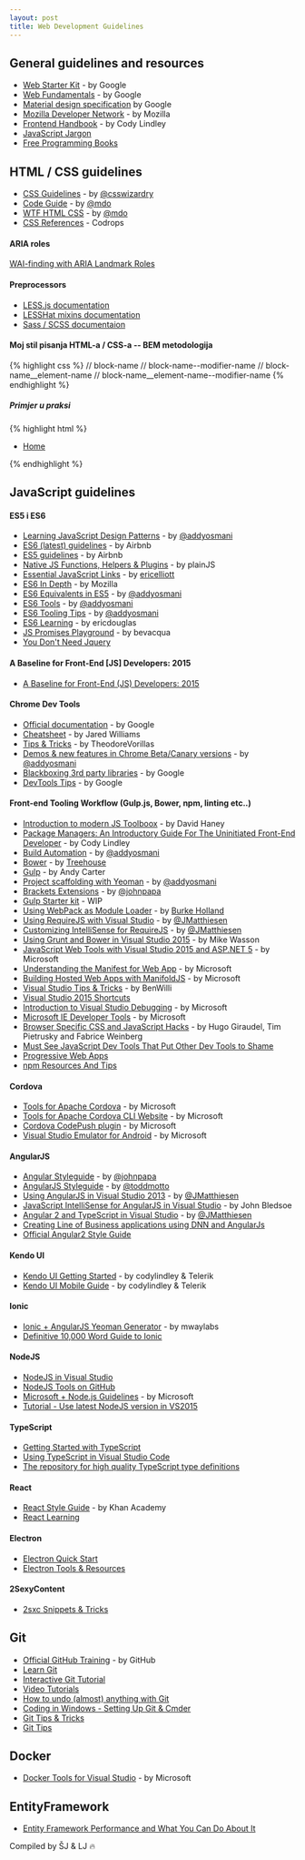 ```yaml
---
layout: post
title: Web Development Guidelines
---
```


## General guidelines and resources

* [Web Starter Kit](https://developers.google.com/web/starter-kit/) - by Google
* [Web Fundamentals](https://developers.google.com/web/fundamentals/) - by Google
* [Material design specification](http://www.google.com/design/spec/material-design/introduction.html) by Google  
* [Mozilla Developer Network](https://developer.mozilla.org/en-US/) - by Mozilla
* [Frontend Handbook](http://www.frontendhandbook.com/index.html) - by Cody Lindley
* [JavaScript Jargon](http://jargon.js.org/)
* [Free Programming Books](https://github.com/vhf/free-programming-books)

## HTML / CSS guidelines

* [CSS Guidelines](http://cssguidelin.es/) - by [@csswizardry](https://twitter.com/csswizardry)
* [Code Guide](http://codeguide.co/) - by [@mdo](https://twitter.com/mdo)
* [WTF HTML CSS](http://wtfhtmlcss.com/) - by [@mdo](https://twitter.com/mdo)
* [CSS References](http://tympanus.net/codrops/css_reference/) - Codrops

#### ARIA roles
[WAI-finding with ARIA Landmark Roles](http://alistapart.com/column/wai-finding-with-aria-landmark-roles)

#### Preprocessors
* [LESS.js documentation](http://lesscss.org/)
* [LESSHat mixins documentation](https://github.com/madebysource/lesshat/blob/master/README.md) 
* [Sass / SCSS documentaion](http://sass-lang.com/documentation/file.SASS_REFERENCE.html)

#### Moj stil pisanja HTML-a / CSS-a -- BEM metodologija

{% highlight css %}
// block-name
// block-name--modifier-name
// block-name__element-name
// block-name__element-name--modifier-name
{% endhighlight %}

##### Primjer u praksi


{% highlight html %}
<nav class="main-nav" role="navigation">
    <ul class="main-nav__list">
         <li class="main-nav__item main-nav__item--has-child">
              <a href="/Home" class="main-nav__link main-nav__link--parent" title="Home">
                   Home
             </a>
         </li>
    </ul>
</nav>
{% endhighlight %}

## JavaScript guidelines

#### ES5 i ES6
* [Learning JavaScript Design Patterns](http://addyosmani.com/resources/essentialjsdesignpatterns/book/) - by [@addyosmani](https://twitter.com/addyosmani)
* [ES6 (latest) guidelines](https://github.com/airbnb/javascript/tree/es6) - by Airbnb
* [ES5 guidelines](https://github.com/airbnb/javascript/tree/es6/es5) - by Airbnb
* [Native JS Functions, Helpers & Plugins](http://plainjs.com/javascript/?utm_source=javascriptweekly&utm_medium=email) - by plainJS
* [Essential JavaScript Links](https://github.com/ericelliott/essential-javascript-links) - by [ericelliott](https://github.com/ericelliott)
* [ES6 In Depth](https://hacks.mozilla.org/category/es6-in-depth/) - by Mozilla
* [ES6 Equivalents in ES5](https://github.com/addyosmani/es6-equivalents-in-es5) - by [@addyosmani](https://twitter.com/addyosmani)
* [ES6 Tools](https://github.com/addyosmani/es6-tools) - by [@addyosmani](https://twitter.com/addyosmani)
* [ES6 Tooling Tips](https://developers.google.com/web/shows/ttt/series-2/es2015?utm_source=feed&utm_medium=feed&utm_campaign=shows_ttt_feed) - by [@addyosmani](https://twitter.com/addyosmani)
* [ES6 Learning](https://github.com/ericdouglas/ES6-Learning) - by ericdouglas
* [JS Promises Playground](http://bevacqua.github.io/promisees) - by bevacqua
* [You Don't Need Jquery](https://github.com/oneuijs/You-Dont-Need-jQuery)

#### A Baseline for Front-End [JS] Developers: 2015
* [A Baseline for Front-End (JS) Developers: 2015](http://rmurphey.com/blog/2015/03/23/a-baseline-for-front-end-developers-2015/)

#### Chrome Dev Tools
* [Official documentation](https://developer.chrome.com/devtools) - by Google
* [Cheatsheet](http://anti-code.com/devtools-cheatsheet/) - by Jared Williams
* [Tips & Tricks](http://codepen.io/TheodoreVorillas/blog/chrome-devtools-tips-and-tricks) - by TheodoreVorillas
* [Demos & new features in Chrome Beta/Canary versions](https://speakerdeck.com/addyosmani/devtools-state-of-the-union-2015) - by [@addyosmani](https://twitter.com/addyosmani)
* [Blackboxing 3rd party libraries](https://developer.chrome.com/devtools/docs/blackboxing) - by Google
* [DevTools Tips](https://medium.com/google-developers/devtools-tips-for-sublime-text-users-cdd559ee80f8) - by Google

#### Front-end Tooling Workflow (Gulp.js, Bower, npm, linting etc..)

* [Introduction to modern JS Toolboox](http://www.infoq.com/articles/modern-javascript-toolbox?utm_source=telerik&utm_medium=email) - by David Haney
* [Package Managers: An Introductory Guide For The Uninitiated Front-End Developer](http://codylindley.com/techpro/2013_04_12__package-managers-an-introducto/) - by Cody Lindley
* [Build Automation](https://speakerdeck.com/addyosmani/front-end-tooling-workflows) - by [@addyosmani](https://twitter.com/addyosmani)
* [Bower](http://blog.teamtreehouse.com/getting-started-bower) - by [Treehouse](https://teamtreehouse.com/)
* [Gulp](http://andy-carter.com/blog/a-beginners-guide-to-package-manager-bower-and-using-gulp-to-manage-components) - by Andy Carter
* [Project scaffolding with Yeoman](http://yeoman.io/blog/state-of-the-moustache-2015.html) - by [@addyosmani](https://twitter.com/addyosmani)
* [Brackets Extensions](http://www.johnpapa.net/my-recommended-brackets-extensions/) - by [@johnpapa](https://twitter.com/John_Papa)
* [Gulp Starter kit](https://github.com/jerkovicl/gulp-starter-kit) - WIP
* [Using WebPack as Module Loader](http://developer.telerik.com/featured/webpack-for-visual-studio-developers/) - by [Burke Holland](http://twitter.com/burkeholland)
* [Using RequireJS with Visual Studio](http://blogs.msdn.com/b/visualstudio/archive/2015/04/20/using-requirejs-with-visual-studio.aspx) - by [@JMatthiesen](https://twitter.com/JMatthiesen)
* [Customizing IntelliSense for RequireJS](https://msdn.microsoft.com/en-us/library/dn904583.aspx) - by [@JMatthiesen](https://twitter.com/JMatthiesen)
* [Using Grunt and Bower in Visual Studio 2015](http://www.asp.net/vnext/overview/aspnet-vnext/grunt-and-bower-in-visual-studio-2015) - by Mike Wasson
* [JavaScript Web Tools with Visual Studio 2015 and ASP.NET 5](http://www.microsoft.com/en-us/download/details.aspx?id=46417&CR_CC=200619609) - by Microsoft
* [Understanding the Manifest for Web App](http://www.thishereweb.com/understanding-the-manifest-for-web-app/) - by Microsoft
* [Building Hosted Web Apps with ManifoldJS](http://www.thishereweb.com/manifoldjs-building-simple-hosted-web-apps/) - by Microsoft
* [Visual Studio Tips & Tricks](http://blogs.msdn.com/b/benwilli/archive/2015/04/07/back-to-basics-visual-studio-tips.aspx) - by BenWilli
* [Visual Studio 2015 Shortcuts](http://visualstudioshortcuts.com/2015/)
* [Introduction to Visual Studio Debugging](http://blogs.msdn.com/b/visualstudio/archive/2015/08/11/introduction-to-debugging.aspx) - by Microsoft
* [Microsoft IE Developer Tools](http://dev.modern.ie/tools/) - by Microsoft
* [Browser Specific CSS and JavaScript Hacks](http://browserhacks.com/) - by Hugo Giraudel, Tim Pietrusky and Fabrice Weinberg
* [Must See JavaScript Dev Tools That Put Other Dev Tools to Shame](https://medium.com/javascript-scene/must-see-javascript-dev-tools-that-put-other-dev-tools-to-shame-aca6d3e3d925#.2dxeg7gyc)
* [Progressive Web Apps](https://developers.google.com/web/progressive-web-apps)
* [npm Resources And Tips](https://github.com/sindresorhus/awesome-npm?utm_source=javascriptweekly&utm_medium=email)

#### Cordova
* [Tools for Apache Cordova](http://blogs.msdn.com/b/visualstudio/archive/2015/06/01/tools-for-apache-cordova-samples-and-docs.aspx) - by Microsoft
* [Tools for Apache Cordova CLI Website](http://taco.tools/) - by Microsoft
* [Cordova CodePush plugin](http://microsoft.github.io/code-push/) - by Microsoft
* [Visual Studio Emulator for Android](https://www.visualstudio.com/en-us/features/msft-android-emulator-vs.aspx) - by Microsoft

#### AngularJS
* [Angular Styleguide](https://github.com/johnpapa/angular-styleguide) - by [@johnpapa](https://twitter.com/john_papa)
* [AngularJS Styleguide](https://github.com/toddmotto/angularjs-styleguide) - by [@toddmotto]( https://twitter.com/toddmotto )
* [Using AngularJS in Visual Studio 2013](http://blogs.msdn.com/b/visualstudio/archive/2015/02/05/using-angularjs-in-visual-studio-2013.aspx) - by [@JMatthiesen](https://twitter.com/JMatthiesen)
* [JavaScript IntelliSense for AngularJS in Visual Studio](https://github.com/jmbledsoe/angularjs-visualstudio-intellisense/) - by John Bledsoe
* [Angular 2 and TypeScript in Visual Studio](http://blogs.msdn.com/b/visualstudio/archive/2015/03/12/a-preview-of-angular-2-and-typescript-in-visual-studio.aspx) - by [@JMatthiesen](https://twitter.com/JMatthiesen)
* [Creating Line of Business applications using DNN and AngularJs](http://blog.webvoudig.nl/AppDevBlog/Post/753/Creating-Line-of-Business-applications-using-DNN-and-AngularJs)
* [Official Angular2 Style Guide](https://angular.io/styleguide?utm_source=javascriptweekly&utm_medium=email)

#### Kendo UI
* [Kendo UI Getting Started](http://codylindley.github.io/the-kendo-ui-book/) - by codylindley & Telerik
* [Kendo UI Mobile Guide](http://www.kendouimobileguide.com/) - by codylindley & Telerik

#### Ionic
* [Ionic + AngularJS Yeoman Generator](https://github.com/mwaylabs/generator-m-ionic) - by mwaylabs
* [Definitive 10,000 Word Guide to Ionic](http://tutorials.pluralsight.com/front-end-javascript/ionic-framework-a-definitive-10-000-word-guide?utm_source=javascriptweekly&utm_medium=email)

#### NodeJS
* [NodeJS in Visual Studio](http://blogs.msdn.com/b/visualstudio/archive/2015/04/24/node-js-tools-1-0-on-github-and-vms-available.aspx)
* [NodeJS Tools on GitHub](https://github.com/Microsoft/nodejstools)
* [Microsoft + Node.js Guidelines](https://github.com/MIcrosoft/nodejs-guidelines) - by Microsoft
* [Tutorial - Use latest NodeJS version in VS2015](http://ryanhayes.net/synchronize-node-js-install-version-with-visual-studio-2015/)

#### TypeScript
* [Getting Started with TypeScript](http://blog.teamtreehouse.com/getting-started-typescript?utm_source=telerik&utm_medium=email)
* [Using TypeScript in Visual Studio Code](http://blogs.msdn.com/b/typescript/archive/2015/04/30/using-typescript-in-visual-studio-code.aspx)
* [The repository for high quality TypeScript type definitions](http://definitelytyped.org/)

#### React
* [React Style Guide](https://github.com/Khan/style-guides/blob/master/style/react.md) - by Khan Academy
* [React Learning](http://www.reactjsprogram.com/)

#### Electron
* [Electron Quick Start](http://electron.atom.io/docs/tutorial/quick-start/)
* [Electron Tools & Resources](http://electron.atom.io/community/)

#### 2SexyContent
* [2sxc Snippets & Tricks](https://gist.github.com/jerkovicl/7bc090685103eab9e175)

## Git
* [Official GitHub Training](https://training.github.com/kit/) - by GitHub
* [Learn Git](http://schacon.github.io/gitbook/index.html)
* [Interactive Git Tutorial](http://gitimmersion.com/)
* [Video Tutorials](https://www.youtube.com/playlist?list=PL5-da3qGB5IBLMp7LtN8Nc3Efd4hJq0kD)
* [How to undo (almost) anything with Git](https://github.com/blog/2019-how-to-undo-almost-anything-with-git)
* [Coding in Windows - Setting Up Git & Cmder](http://www.awmoore.com/2015/01/14/coding-in-windows-part-1/)
* [Git Tips & Tricks](https://github.com/jbranchaud/til#git)
* [Git Tips](https://github.com/git-tips/tips)


## Docker
* [Docker Tools for Visual Studio](https://github.com/Microsoft/DockerToolsDocs) - by Microsoft

## EntityFramework
* [Entity Framework Performance and What You Can Do About It](https://www.simple-talk.com/dotnet/.net-tools/entity-framework-performance-and-what-you-can-do-about-it/)

Compiled by ŠJ & LJ :fire:
